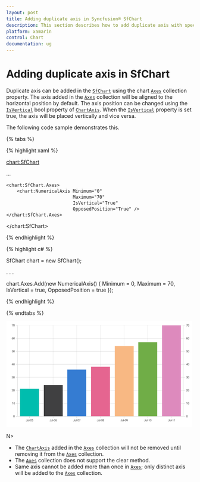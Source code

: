 ```yaml
---
layout: post
title: Adding duplicate axis in Syncfusion® SfChart
description: This section describes how to add duplicate axis with specified range in the Xamarin.Forms SfChart control.
platform: xamarin
control: Chart
documentation: ug
---
```


# Adding duplicate axis in SfChart

Duplicate axis can be added in the [`SfChart`](https://help.syncfusion.com/cr/xamarin/Syncfusion.SfChart.XForms.SfChart.html) using the chart [`Axes`](https://help.syncfusion.com/cr/xamarin/Syncfusion.SfChart.XForms.SfChart.html#Syncfusion_SfChart_XForms_SfChart_Axes) collection property. The axis added in the [`Axes`](https://help.syncfusion.com/cr/xamarin/Syncfusion.SfChart.XForms.SfChart.html#Syncfusion_SfChart_XForms_SfChart_Axes) collection will be aligned to the horizontal position by default. The axis position can be changed using the [`IsVertical`](https://help.syncfusion.com/cr/xamarin/Syncfusion.SfChart.XForms.ChartAxis.html#Syncfusion_SfChart_XForms_ChartAxis_IsVertical) bool property of [`ChartAxis`](https://help.syncfusion.com/cr/xamarin/Syncfusion.SfChart.XForms.ChartAxis.html). When the [`IsVertical`](https://help.syncfusion.com/cr/xamarin/Syncfusion.SfChart.XForms.ChartAxis.html#Syncfusion_SfChart_XForms_ChartAxis_IsVertical) property is set true, the axis will be placed vertically and vice versa.

The following code sample demonstrates this.

{% tabs %} 

{% highlight xaml %}

<chart:SfChart>

...

    <chart:SfChart.Axes>
        <chart:NumericalAxis Minimum="0" 
                             Maximum="70" 
                             IsVertical="True" 
                             OpposedPosition="True" />
    </chart:SfChart.Axes>

</chart:SfChart>

{% endhighlight %}

{% highlight c# %}

SfChart chart = new SfChart();

. . .

chart.Axes.Add(new NumericalAxis()
{
    Minimum = 0,
    Maximum = 70,
    IsVertical = true,
    OpposedPosition = true
});

{% endhighlight  %}

{% endtabs %}

![Duplicate axis support in Xamarin.Forms Chart](images/duplicate_axis.png)

N> 
- The [`ChartAxis`](https://help.syncfusion.com/cr/xamarin/Syncfusion.SfChart.XForms.ChartAxis.html) added in the [`Axes`](https://help.syncfusion.com/cr/xamarin/Syncfusion.SfChart.XForms.SfChart.html#Syncfusion_SfChart_XForms_SfChart_Axes) collection will not be removed until removing it from the [`Axes`](https://help.syncfusion.com/cr/xamarin/Syncfusion.SfChart.XForms.SfChart.html#Syncfusion_SfChart_XForms_SfChart_Axes) collection. 
- The [`Axes`](https://help.syncfusion.com/cr/xamarin/Syncfusion.SfChart.XForms.SfChart.html#Syncfusion_SfChart_XForms_SfChart_Axes) collection does not support the clear method. 
- Same axis cannot be added more than once in [`Axes`](https://help.syncfusion.com/cr/xamarin/Syncfusion.SfChart.XForms.SfChart.html#Syncfusion_SfChart_XForms_SfChart_Axes); only distinct axis will be added to the [`Axes`](https://help.syncfusion.com/cr/xamarin/Syncfusion.SfChart.XForms.SfChart.html#Syncfusion_SfChart_XForms_SfChart_Axes) collection.
